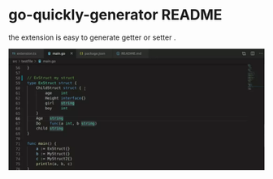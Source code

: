 # go-quickly-generator README

the extension is easy to generate getter or setter .

![example](example.webp)
